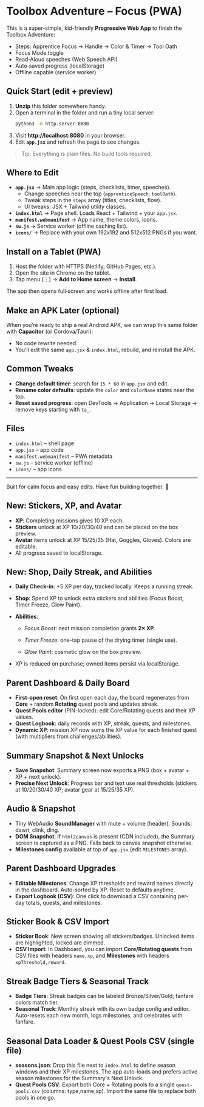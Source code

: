 # Toolbox Adventure – Focus (PWA)

This is a super-simple, kid-friendly **Progressive Web App** to finish the Toolbox Adventure:
- Steps: Apprentice Focus → Handle → Color & Timer → Tool Oath
- Focus Mode toggle
- Read‑Aloud speeches (Web Speech API)
- Auto‑saved progress (localStorage)
- Offline capable (service worker)

## Quick Start (edit + preview)

1. **Unzip** this folder somewhere handy.
2. Open a terminal in the folder and run a tiny local server:
   ```bash
   python3 -m http.server 8080
   ```
3. Visit **http://localhost:8080** in your browser.
4. Edit **`app.jsx`** and refresh the page to see changes.

> Tip: Everything is plain files. No build tools required.

## Where to Edit

- **`app.jsx`** → Main app logic (steps, checklists, timer, speeches).  
  - Change speeches near the top (`apprenticeSpeech`, `toolOath`).
  - Tweak steps in the `steps` array (titles, checklists, flow).
  - UI tweaks: JSX + Tailwind utility classes.
- **`index.html`** → Page shell. Loads React + Tailwind + your `app.jsx`.
- **`manifest.webmanifest`** → App name, theme colors, icons.
- **`sw.js`** → Service worker (offline caching list).
- **`icons/`** → Replace with your own 192x192 and 512x512 PNGs if you want.

## Install on a Tablet (PWA)

1. Host the folder with HTTPS (Netlify, GitHub Pages, etc.).
2. Open the site in Chrome on the tablet.
3. Tap menu (⋮) → **Add to Home screen** → **Install**.

The app then opens full‑screen and works offline after first load.

## Make an APK Later (optional)

When you’re ready to ship a real Android APK, we can wrap this same folder with **Capacitor** (or Cordova/Tauri):
- No code rewrite needed.
- You’ll edit the same `app.jsx` & `index.html`, rebuild, and reinstall the APK.

## Common Tweaks

- **Change default timer**: search for `15 * 60` in `app.jsx` and edit.
- **Rename color defaults**: update the `color` and `colorName` states near the top.
- **Reset saved progress**: open DevTools → Application → Local Storage → remove keys starting with `ta_`.

## Files

- `index.html` – shell page
- `app.jsx` – app code
- `manifest.webmanifest` – PWA metadata
- `sw.js` – service worker (offline)
- `icons/` – app icons

---

Built for calm focus and easy edits. Have fun building together. 🔧


## New: Stickers, XP, and Avatar
- **XP**: Completing missions gives 10 XP each.
- **Stickers** unlock at XP 10/20/30/40 and can be placed on the box preview.
- **Avatar** items unlock at XP 15/25/35 (Hat, Goggles, Gloves). Colors are editable.
- All progress saved to localStorage.


## New: Shop, Daily Streak, and Abilities
- **Daily Check‑in**: +5 XP per day, tracked locally. Keeps a running streak.
- **Shop**: Spend XP to unlock extra stickers and abilities (Focus Boost, Timer Freeze, Glow Paint).
- **Abilities**:

  - *Focus Boost*: next mission completion grants **2× XP**.

  - *Timer Freeze*: one-tap pause of the drying timer (single use).

  - *Glow Paint*: cosmetic glow on the box preview.

- XP is reduced on purchase; owned items persist via localStorage.


## Parent Dashboard & Daily Board
- **First-open reset**: On first open each day, the board regenerates from **Core** + random **Rotating** quest pools and updates streak.
- **Quest Pools editor** (PIN-locked): edit Core/Rotating quests and their XP values.
- **Quest Logbook**: daily records with XP, streak, quests, and milestones.
- **Dynamic XP**: mission XP now sums the XP value for each finished quest (with multipliers from challenges/abilities).


## Summary Snapshot & Next Unlocks
- **Save Snapshot**: Summary screen now exports a PNG (box + avatar + XP + next unlock).
- **Precise Next Unlock**: Progress bar and text use real thresholds (stickers at 10/20/30/40 XP; avatar gear at 15/25/35 XP).


## Audio & Snapshot
- Tiny WebAudio **SoundManager** with mute + volume (header). Sounds: dawn, clink, ding.
- **DOM Snapshot**: If `html2canvas` is present (CDN included), the Summary screen is captured as a PNG. Falls back to canvas snapshot otherwise.
- **Milestones config** available at top of `app.jsx` (edit `MILESTONES` array).


## Parent Dashboard Upgrades
- **Editable Milestones**: Change XP thresholds and reward names directly in the dashboard. Auto-sorted by XP. Reset to defaults anytime.
- **Export Logbook (CSV)**: One click to download a CSV containing per-day totals, quests, and milestones.


## Sticker Book & CSV Import
- **Sticker Book**: New screen showing all stickers/badges. Unlocked items are highlighted, locked are dimmed.
- **CSV Import**: In Dashboard, you can import **Core/Rotating quests** from CSV files with headers `name,xp`, and **Milestones** with headers `xpThreshold,reward`.


## Streak Badge Tiers & Seasonal Track
- **Badge Tiers**: Streak badges can be labeled Bronze/Silver/Gold; fanfare colors match tier.
- **Seasonal Track**: Monthly streak with its own badge config and editor. Auto-resets each new month, logs milestones, and celebrates with fanfare.


## Seasonal Data Loader & Quest Pools CSV (single file)
- **seasons.json**: Drop this file next to `index.html` to define season windows and their XP milestones. The app auto-loads and prefers active season milestones for the Summary's Next Unlock.
- **Quest Pools CSV**: Export both Core + Rotating pools to a single `quest-pools.csv` (columns: type,name,xp). Import the same file to replace both pools in one go.
